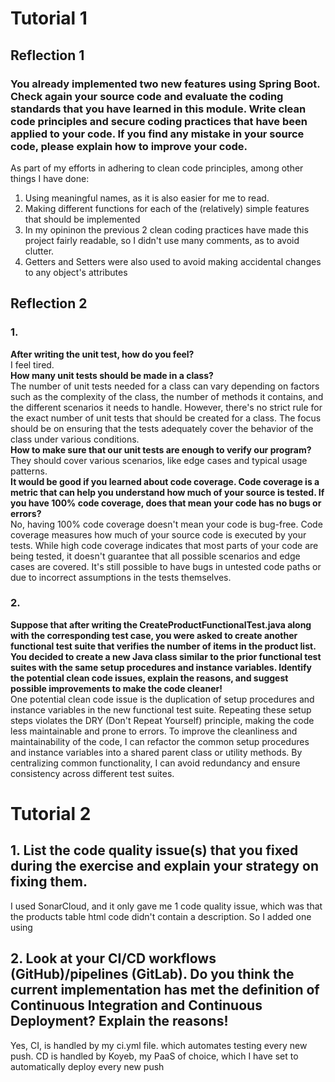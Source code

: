 # Tutorial 1
## Reflection 1
### You already implemented two new features using Spring Boot. Check again your source code and evaluate the coding standards that you have learned in this module. Write clean code principles and secure coding practices that have been applied to your code.  If you find any mistake in your source code, please explain how to improve your code.
As part of my efforts in adhering to clean code principles, among other things I have done:
1. Using meaningful names, as it is also easier for me to read.
2. Making different functions for each of the (relatively) simple features that should be implemented
3. In my opininon the previous 2 clean coding practices have made this project fairly readable, so I didn't use many comments, as to avoid clutter.
4. Getters and Setters were also used to avoid making accidental changes to any object's attributes

## Reflection 2
### 1.
**After writing the unit test, how do you feel?** \
I feel tired. \
**How many unit tests should be made in a class?** \
The number of unit tests needed for a class can vary depending on factors such as the complexity of the class, the number of methods it contains, and the different scenarios it needs to handle. However, there's no strict rule for the exact number of unit tests that should be created for a class. The focus should be on ensuring that the tests adequately cover the behavior of the class under various conditions. \
**How to make sure that our unit tests are enough to verify our program?** \
They should cover various scenarios, like edge cases and typical usage patterns. \
**It would be good if you learned about code coverage. Code coverage is a metric that can help you understand how much of your source is tested. If you have 100% code coverage, does that mean your code has no bugs or errors?** \
No, having 100% code coverage doesn't mean your code is bug-free. Code coverage measures how much of your source code is executed by your tests. While high code coverage indicates that most parts of your code are being tested, it doesn't guarantee that all possible scenarios and edge cases are covered. It's still possible to have bugs in untested code paths or due to incorrect assumptions in the tests themselves.

### 2.
**Suppose that after writing the CreateProductFunctionalTest.java along with the corresponding test case, you were asked to create another functional test suite that verifies the number of items in the product list. You decided to create a new Java class similar to the prior functional test suites with the same setup procedures and instance variables. Identify the potential clean code issues, explain the reasons, and suggest possible improvements to make the code cleaner!** \
One potential clean code issue is the duplication of setup procedures and instance variables in the new functional test suite. Repeating these setup steps violates the DRY (Don't Repeat Yourself) principle, making the code less maintainable and prone to errors.
To improve the cleanliness and maintainability of the code, I can refactor the common setup procedures and instance variables into a shared parent class or utility methods. By centralizing common functionality, I can avoid redundancy and ensure consistency across different test suites.

# Tutorial 2
## 1. List the code quality issue(s) that you fixed during the exercise and explain your strategy on fixing them.
I used SonarCloud, and it only gave me 1 code quality issue, which was that the products table html code didn't contain a description. So I added one using <caption>
## 2. Look at your CI/CD workflows (GitHub)/pipelines (GitLab). Do you think the current implementation has met the definition of Continuous Integration and Continuous Deployment? Explain the reasons!
Yes, CI, is handled by my ci.yml file. which automates testing every new push. CD is handled by Koyeb, my PaaS of choice, which I have set to automatically deploy every new push

